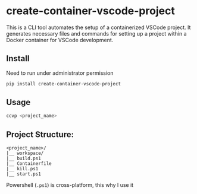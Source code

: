 # create-container-vscode-project

This is a CLI tool automates the setup of a containerized VSCode project. It generates necessary files and commands for setting up a project within a Docker container for VSCode development.

## Install

Need to run under administrator permission

```bash
pip install create-container-vscode-project
```

## Usage

```bash
ccvp <project_name>
```

## Project Structure:

```
<project_name>/
|__ workspace/
|__ build.ps1
|__ Containerfile
|__ kill.ps1
|__ start.ps1
```

Powershell (`.ps1`) is cross-platform, this why I use it


